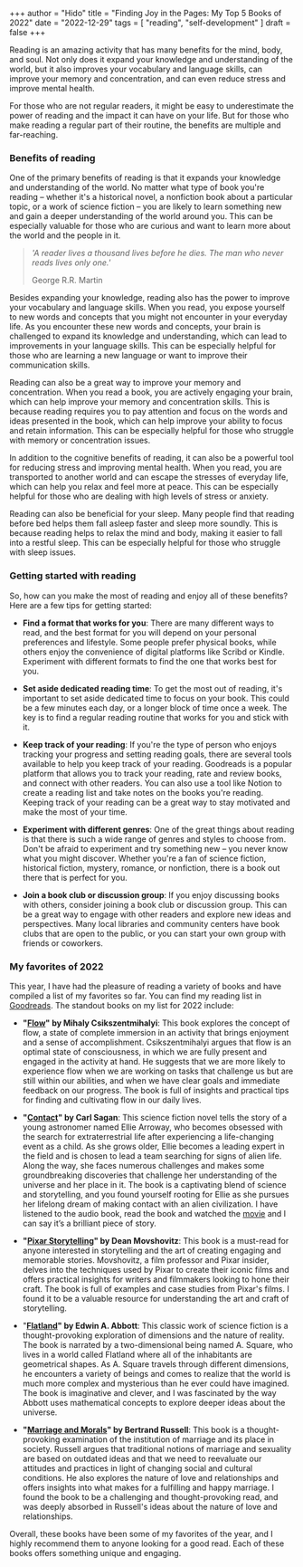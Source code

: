 +++
author = "Hido"
title = "Finding Joy in the Pages: My Top 5 Books of 2022"
date = "2022-12-29"
tags = [
    "reading",
    "self-development"
]
draft = false
+++

Reading is an amazing activity that has many benefits for the mind, body, and soul. Not only does it expand your knowledge and understanding of the world, but it also improves your vocabulary and language skills, can improve your memory and concentration, and can even reduce stress and improve mental health.

For those who are not regular readers, it might be easy to underestimate the power of reading and the impact it can have on your life. But for those who make reading a regular part of their routine, the benefits are multiple and far-reaching.

### Benefits of reading

One of the primary benefits of reading is that it expands your knowledge and understanding of the world. No matter what type of book you're reading – whether it's a historical novel, a nonfiction book about a particular topic, or a work of science fiction – you are likely to learn something new and gain a deeper understanding of the world around you. This can be especially valuable for those who are curious and want to learn more about the world and the people in it.

> _'A reader lives a thousand lives before he dies. The man who never reads lives only one.'_
> 
> George R.R. Martin

Besides expanding your knowledge, reading also has the power to improve your vocabulary and language skills. When you read, you expose yourself to new words and concepts that you might not encounter in your everyday life. As you encounter these new words and concepts, your brain is challenged to expand its knowledge and understanding, which can lead to improvements in your language skills. This can be especially helpful for those who are learning a new language or want to improve their communication skills.

Reading can also be a great way to improve your memory and concentration. When you read a book, you are actively engaging your brain, which can help improve your memory and concentration skills. This is because reading requires you to pay attention and focus on the words and ideas presented in the book, which can help improve your ability to focus and retain information. This can be especially helpful for those who struggle with memory or concentration issues.

In addition to the cognitive benefits of reading, it can also be a powerful tool for reducing stress and improving mental health. When you read, you are transported to another world and can escape the stresses of everyday life, which can help you relax and feel more at peace. This can be especially helpful for those who are dealing with high levels of stress or anxiety.

Reading can also be beneficial for your sleep. Many people find that reading before bed helps them fall asleep faster and sleep more soundly. This is because reading helps to relax the mind and body, making it easier to fall into a restful sleep. This can be especially helpful for those who struggle with sleep issues.

### Getting started with reading

So, how can you make the most of reading and enjoy all of these benefits? Here are a few tips for getting started:

- **Find a format that works for you**: There are many different ways to read, and the best format for you will depend on your personal preferences and lifestyle. Some people prefer physical books, while others enjoy the convenience of digital platforms like Scribd or Kindle. Experiment with different formats to find the one that works best for you.

- **Set aside dedicated reading time**: To get the most out of reading, it's important to set aside dedicated time to focus on your book. This could be a few minutes each day, or a longer block of time once a week. The key is to find a regular reading routine that works for you and stick with it.

- **Keep track of your reading**: If you're the type of person who enjoys tracking your progress and setting reading goals, there are several tools available to help you keep track of your reading. Goodreads is a popular platform that allows you to track your reading, rate and review books, and connect with other readers. You can also use a tool like Notion to create a reading list and take notes on the books you're reading. Keeping track of your reading can be a great way to stay motivated and make the most of your time.

- **Experiment with different genres**: One of the great things about reading is that there is such a wide range of genres and styles to choose from. Don't be afraid to experiment and try something new – you never know what you might discover. Whether you're a fan of science fiction, historical fiction, mystery, romance, or nonfiction, there is a book out there that is perfect for you.

- **Join a book club or discussion group**: If you enjoy discussing books with others, consider joining a book club or discussion group. This can be a great way to engage with other readers and explore new ideas and perspectives. Many local libraries and community centers have book clubs that are open to the public, or you can start your own group with friends or coworkers.

### My favorites of 2022

This year, I have had the pleasure of reading a variety of books and have compiled a list of my favorites so far. You can find my reading list in [Goodreads](http://goodreads.com/hheydaroff). The standout books on my list for 2022 include:

- **"[Flow](https://www.goodreads.com/book/show/66354.Flow)" by Mihaly Csikszentmihalyi**: This book explores the concept of flow, a state of complete immersion in an activity that brings enjoyment and a sense of accomplishment. Csikszentmihalyi argues that flow is an optimal state of consciousness, in which we are fully present and engaged in the activity at hand. He suggests that we are more likely to experience flow when we are working on tasks that challenge us but are still within our abilities, and when we have clear goals and immediate feedback on our progress. The book is full of insights and practical tips for finding and cultivating flow in our daily lives.

- **"[Contact](https://www.goodreads.com/book/show/61666.Contact)" by Carl Sagan**: This science fiction novel tells the story of a young astronomer named Ellie Arroway, who becomes obsessed with the search for extraterrestrial life after experiencing a life-changing event as a child. As she grows older, Ellie becomes a leading expert in the field and is chosen to lead a team searching for signs of alien life. Along the way, she faces numerous challenges and makes some groundbreaking discoveries that challenge her understanding of the universe and her place in it. The book is a captivating blend of science and storytelling, and you found yourself rooting for Ellie as she pursues her lifelong dream of making contact with an alien civilization. I have listened to the audio book, read the book and watched the [movie](https://www.imdb.com/title/tt0118884/) and I can say it’s a brilliant piece of story.

- **"[Pixar Storytelling](https://www.goodreads.com/book/show/26877601-pixar-storytelling)" by Dean Movshovitz**: This book is a must-read for anyone interested in storytelling and the art of creating engaging and memorable stories. Movshovitz, a film professor and Pixar insider, delves into the techniques used by Pixar to create their iconic films and offers practical insights for writers and filmmakers looking to hone their craft. The book is full of examples and case studies from Pixar's films. I found it to be a valuable resource for understanding the art and craft of storytelling.

- "**[Flatland](https://www.goodreads.com/book/show/433567.Flatland)" by Edwin A. Abbott**: This classic work of science fiction is a thought-provoking exploration of dimensions and the nature of reality. The book is narrated by a two-dimensional being named A. Square, who lives in a world called Flatland where all of the inhabitants are geometrical shapes. As A. Square travels through different dimensions, he encounters a variety of beings and comes to realize that the world is much more complex and mysterious than he ever could have imagined. The book is imaginative and clever, and I was fascinated by the way Abbott uses mathematical concepts to explore deeper ideas about the universe.

- **"[Marriage and Morals](https://www.goodreads.com/book/show/51789.Marriage_and_Morals)" by Bertrand Russell**: This book is a thought-provoking examination of the institution of marriage and its place in society. Russell argues that traditional notions of marriage and sexuality are based on outdated ideas and that we need to reevaluate our attitudes and practices in light of changing social and cultural conditions. He also explores the nature of love and relationships and offers insights into what makes for a fulfilling and happy marriage. I found the book to be a challenging and thought-provoking read, and was deeply absorbed in Russell's ideas about the nature of love and relationships.

Overall, these books have been some of my favorites of the year, and I highly recommend them to anyone looking for a good read. Each of these books offers something unique and engaging.
